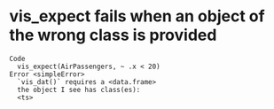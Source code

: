 # vis_expect fails when an object of the wrong class is provided

    Code
      vis_expect(AirPassengers, ~ .x < 20)
    Error <simpleError>
      `vis_dat()` requires a <data.frame>
      the object I see has class(es):
      <ts>

